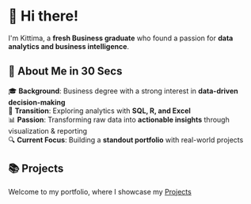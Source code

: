 
# 👋 Hi there!  

I'm Kittima, a **fresh Business graduate** who found a passion for **data analytics and business intelligence**.  

## 📌 About Me in 30 Secs  

🎓 **Background**: Business degree with a strong interest in **data-driven decision-making**  
🚀 **Transition**: Exploring analytics with **SQL, R, and Excel**  
📊 **Passion**: Transforming raw data into **actionable insights** through visualization & reporting  
🔍 **Current Focus**: Building a **standout portfolio** with real-world projects  

## 📚 Projects
Welcome to my portfolio, where I showcase my [Projects]()


